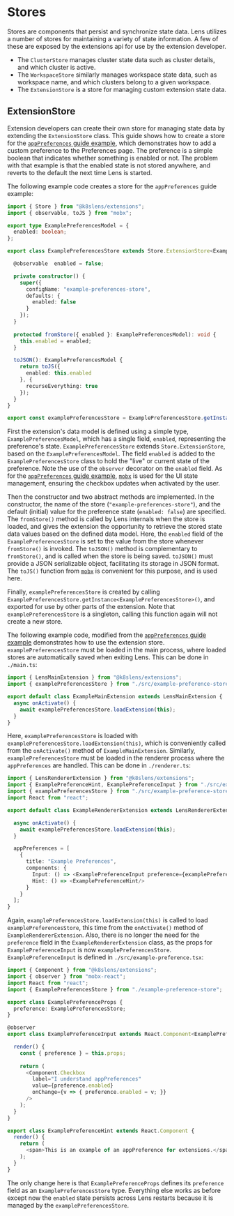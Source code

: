 # Stores

Stores are components that persist and synchronize state data. Lens utilizes a number of stores for maintaining a variety of state information.
A few of these are exposed by the extensions api for use by the extension developer.

- The `ClusterStore` manages cluster state data such as cluster details, and which cluster is active.
- The `WorkspaceStore` similarly manages workspace state data, such as workspace name, and which clusters belong to a given workspace.
- The `ExtensionStore` is a store for managing custom extension state data.

## ExtensionStore

Extension developers can create their own store for managing state data by extending the `ExtensionStore` class.
This guide shows how to create a store for the [`appPreferences` guide example](../renderer-extension#apppreferences), which demonstrates how to add a custom preference to the Preferences page.
The preference is a simple boolean that indicates whether something is enabled or not.
The problem with that example is that the enabled state is not stored anywhere, and reverts to the default the next time Lens is started.

The following example code creates a store for the `appPreferences` guide example:

``` typescript
import { Store } from "@k8slens/extensions";
import { observable, toJS } from "mobx";

export type ExamplePreferencesModel = {
  enabled: boolean;
};

export class ExamplePreferencesStore extends Store.ExtensionStore<ExamplePreferencesModel> {

  @observable  enabled = false;

  private constructor() {
    super({
      configName: "example-preferences-store",
      defaults: {
        enabled: false
      }
    });
  }
 
  protected fromStore({ enabled }: ExamplePreferencesModel): void {
    this.enabled = enabled;
  }

  toJSON(): ExamplePreferencesModel {
    return toJS({
      enabled: this.enabled
    }, {
      recurseEverything: true
    });
  }
}

export const examplePreferencesStore = ExamplePreferencesStore.getInstance<ExamplePreferencesStore>();
```

First the extension's data model is defined using a simple type, `ExamplePreferencesModel`, which has a single field, `enabled`, representing the preference's state.
`ExamplePreferencesStore` extends `Store.ExtensionStore`, based on the `ExamplePreferencesModel`.
The field `enabled` is added to the `ExamplePreferencesStore` class to hold the "live" or current state of the preference.
Note the use of the `observer` decorator on the `enabled` field.
As for the [`appPreferences` guide example](../renderer-extension#apppreferences), [`mobx`](https://mobx.js.org/README.html) is used for the UI state management, ensuring the checkbox updates when activated by the user.

Then the constructor and two abstract methods are implemented.
In the constructor, the name of the store (`"example-preferences-store"`), and the default (initial) value for the preference state (`enabled: false`) are specified. 
The `fromStore()` method is called by Lens internals when the store is loaded, and gives the extension the opportunity to retrieve the stored state data values based on the defined data model.
Here, the `enabled` field of the `ExamplePreferencesStore` is set to the value from the store whenever `fromStore()` is invoked.
The `toJSON()` method is complementary to `fromStore()`, and is called when the store is being saved.
`toJSON()` must provide a JSON serializable object, facilitating its storage in JSON format.
The `toJS()` function from [`mobx`](https://mobx.js.org/README.html) is convenient for this purpose, and is used here.

Finally, `examplePreferencesStore` is created by calling `ExamplePreferencesStore.getInstance<ExamplePreferencesStore>()`, and exported for use by other parts of the extension.
Note that `examplePreferencesStore` is a singleton, calling this function again will not create a new store.

The following example code, modified from the [`appPreferences` guide example](../renderer-extension#apppreferences) demonstrates how to use the extension store.
`examplePreferencesStore` must be loaded in the main process, where loaded stores are automatically saved when exiting Lens. This can be done in `./main.ts`:

``` typescript
import { LensMainExtension } from "@k8slens/extensions";
import { examplePreferencesStore } from "./src/example-preference-store";

export default class ExampleMainExtension extends LensMainExtension {
  async onActivate() {
    await examplePreferencesStore.loadExtension(this);
  }
}
```

Here, `examplePreferencesStore` is loaded with `examplePreferencesStore.loadExtension(this)`, which is conveniently called from the `onActivate()` method of `ExampleMainExtension`.
Similarly, `examplePreferencesStore` must be loaded in the renderer process where the `appPreferences` are handled. This can be done in `./renderer.ts`:

``` typescript
import { LensRendererExtension } from "@k8slens/extensions";
import { ExamplePreferenceHint, ExamplePreferenceInput } from "./src/example-preference";
import { examplePreferencesStore } from "./src/example-preference-store";
import React from "react";

export default class ExampleRendererExtension extends LensRendererExtension {

  async onActivate() {
    await examplePreferencesStore.loadExtension(this);
  }

  appPreferences = [
    {
      title: "Example Preferences",
      components: {
        Input: () => <ExamplePreferenceInput preference={examplePreferencesStore}/>,
        Hint: () => <ExamplePreferenceHint/>
      }
    }
  ];
}
```

Again, `examplePreferencesStore.loadExtension(this)` is called to load `examplePreferencesStore`, this time from the `onActivate()` method of `ExampleRendererExtension`.
Also, there is no longer the need for the `preference` field in the `ExampleRendererExtension` class, as the props for `ExamplePreferenceInput` is now `examplePreferencesStore`.
`ExamplePreferenceInput` is defined in `./src/example-preference.tsx`:

``` typescript
import { Component } from "@k8slens/extensions";
import { observer } from "mobx-react";
import React from "react";
import { ExamplePreferencesStore } from "./example-preference-store";

export class ExamplePreferenceProps {
  preference: ExamplePreferencesStore;
}

@observer
export class ExamplePreferenceInput extends React.Component<ExamplePreferenceProps> {

  render() {
    const { preference } = this.props;
    
    return (
      <Component.Checkbox
        label="I understand appPreferences"
        value={preference.enabled}
        onChange={v => { preference.enabled = v; }}
      />
    );
  }
}

export class ExamplePreferenceHint extends React.Component {
  render() {
    return (
      <span>This is an example of an appPreference for extensions.</span>
    );
  }
}
```

The only change here is that `ExamplePreferenceProps` defines its `preference` field as an `ExamplePreferencesStore` type.
Everything else works as before except now the `enabled` state persists across Lens restarts because it is managed by the 
`examplePreferencesStore`.